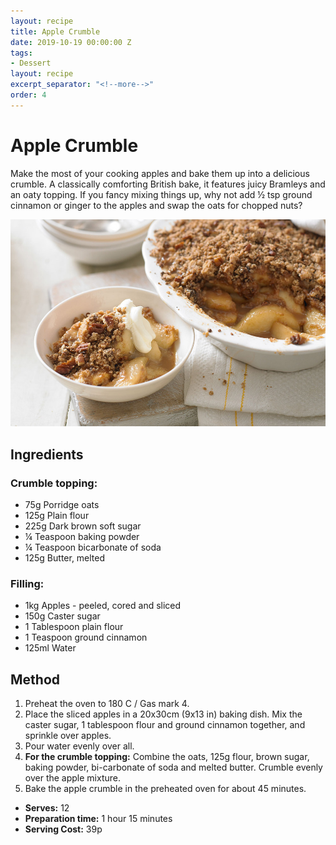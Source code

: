 ```yaml
---
layout: recipe
title: Apple Crumble
date: 2019-10-19 00:00:00 Z
tags:
- Dessert
layout: recipe
excerpt_separator: "<!--more-->"
order: 4
---
```


# Apple Crumble

Make the most of your cooking apples and bake them up into a delicious crumble. A classically comforting British bake, it features juicy Bramleys and an oaty topping. If you fancy mixing things up, why not add ½ tsp ground cinnamon or ginger to the apples and swap the oats for chopped nuts?

<!--more-->

[![Apple Crumble](/_uploads/applecrumble.jpg)](/_uploads/applecrumble.jpg)

## Ingredients

### Crumble topping:
- 75g Porridge oats				
- 125g Plain flour					
- 225g Dark brown soft sugar			
- &frac14; Teaspoon baking powder			
- &frac14; Teaspoon bicarbonate of soda		
- 125g Butter, melted

### Filling:
- 1kg Apples - peeled, cored and sliced
- 150g Caster sugar
- 1 Tablespoon plain flour
- 1 Teaspoon ground cinnamon
- 125ml Water

## Method

1. Preheat the oven to 180 C / Gas mark 4.
2. Place the sliced apples in a 20x30cm (9x13 in) baking dish. Mix the caster sugar, 1 tablespoon flour and ground cinnamon together, and sprinkle over apples.
3. Pour water evenly over all.
4. **For the crumble topping:** Combine the oats, 125g flour, brown sugar, baking powder, bi-carbonate of soda and melted butter. Crumble evenly over the apple mixture.
5. Bake the apple crumble in the preheated oven for about 45 minutes.


- **Serves:** 12
- **Preparation time:** 1 hour 15 minutes
- **Serving Cost:** 39p
